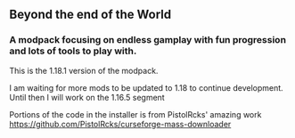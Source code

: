 ## Beyond the end of the World 

### A modpack focusing on endless gamplay with fun progression and lots of tools to play with.
This is the 1.18.1 version of the modpack.

I am waiting for more mods to be updated to 1.18 to continue development. Until then I will work on the 1.16.5 segment











Portions of the code in the installer is from PistolRcks' amazing work
https://github.com/PistolRcks/curseforge-mass-downloader
